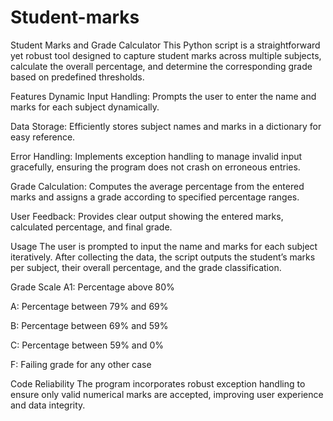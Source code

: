 # Student-marks
Student Marks and Grade Calculator
This Python script is a straightforward yet robust tool designed to capture student marks across multiple subjects, calculate the overall percentage, and determine the corresponding grade based on predefined thresholds.

Features
Dynamic Input Handling: Prompts the user to enter the name and marks for each subject dynamically.

Data Storage: Efficiently stores subject names and marks in a dictionary for easy reference.

Error Handling: Implements exception handling to manage invalid input gracefully, ensuring the program does not crash on erroneous entries.

Grade Calculation: Computes the average percentage from the entered marks and assigns a grade according to specified percentage ranges.

User Feedback: Provides clear output showing the entered marks, calculated percentage, and final grade.

Usage
The user is prompted to input the name and marks for each subject iteratively. After collecting the data, the script outputs the student’s marks per subject, their overall percentage, and the grade classification.

Grade Scale
A1: Percentage above 80%

A: Percentage between 79% and 69%

B: Percentage between 69% and 59%

C: Percentage between 59% and 0%

F: Failing grade for any other case

Code Reliability
The program incorporates robust exception handling to ensure only valid numerical marks are accepted, improving user experience and data integrity.
